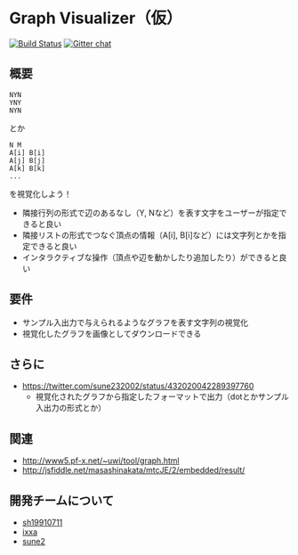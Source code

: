 # Graph Visualizer（仮）

[![Build Status](https://travis-ci.org/sh19910711/graph-visualizer.png?branch=develop)](https://travis-ci.org/sh19910711/graph-visualizer)
[![Gitter chat](https://badges.gitter.im/sh19910711/graph-visualizer.png)](https://gitter.im/sh19910711/graph-visualizer)

## 概要

```
NYN
YNY
NYN
```

とか

```
N M
A[i] B[i]
A[j] B[j]
A[k] B[k]
...

```

を視覚化しよう！

* 隣接行列の形式で辺のあるなし（Y, Nなど）を表す文字をユーザーが指定できると良い
* 隣接リストの形式でつなぐ頂点の情報（A[i], B[i]など）には文字列とかを指定できると良い
* インタラクティブな操作（頂点や辺を動かしたり追加したり）ができると良い

## 要件

* サンプル入出力で与えられるようなグラフを表す文字列の視覚化
* 視覚化したグラフを画像としてダウンロードできる

## さらに

* https://twitter.com/sune232002/status/432020042289397760
    * 視覚化されたグラフから指定したフォーマットで出力（dotとかサンプル入出力の形式とか）

## 関連

* http://www5.pf-x.net/~uwi/tool/graph.html
* http://jsfiddle.net/masashinakata/mtcJE/2/embedded/result/

## 開発チームについて

* [sh19910711](https://github.com/sh19910711)
* [ixxa](https://github.com/ixxa)
* [sune2](https://github.com/sune2)

